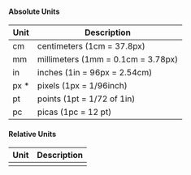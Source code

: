 #### Absolute Units

|Unit|Description|
| --- | --- |
|cm | centimeters (1cm = 37.8px)|
|mm |	millimeters (1mm = 0.1cm = 3.78px)|
|in| 	inches (1in = 96px = 2.54cm)|
|px \* | 	pixels (1px = 1/96inch)|
|pt |	points (1pt = 1/72 of 1in)|
|pc |	picas (1pc = 12 pt) |

#### Relative Units

|Unit|Description|
| ---| --- |
| | |
